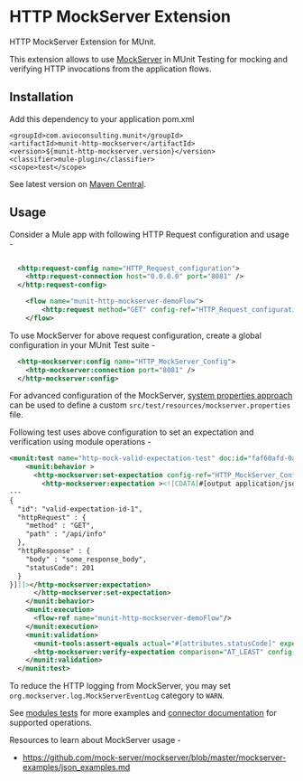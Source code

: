 # HTTP MockServer Extension

HTTP MockServer Extension for MUnit.

This extension allows to use [MockServer](https://www.mock-server.com/#what-is-mockserver) in MUnit Testing for mocking and verifying HTTP invocations from the application flows.

## Installation

Add this dependency to your application pom.xml

```
<groupId>com.avioconsulting.munit</groupId>
<artifactId>munit-http-mockserver</artifactId>
<version>${munit-http-mockserver.version}</version>
<classifier>mule-plugin</classifier>
<scope>test</scope>
```

See latest version on [Maven Central](https://central.sonatype.com/search?namespace=com.avioconsulting.munit&name=munit-http-mockserver).

## Usage

Consider a Mule app with following HTTP Request configuration and usage -

```xml

  <http:request-config name="HTTP_Request_configuration">
    <http:request-connection host="0.0.0.0" port="8081" />
  </http:request-config>

    <flow name="munit-http-mockserver-demoFlow">
        <http:request method="GET" config-ref="HTTP_Request_configuration" path="/api/info"/>
    </flow>

```

To use MockServer for above request configuration, create a global configuration in your MUnit Test suite -

```xml
  <http-mockserver:config name="HTTP_MockServer_Config">
    <http-mockserver:connection port="8081" />
  </http-mockserver:config>
```

For advanced configuration of the MockServer, [system properties approach](https://www.mock-server.com/mock_server/configuration_properties.html) can be used to define a custom `src/test/resources/mockserver.properties` file.

Following test uses above configuration to set an expectation and verification using module operations -

```xml
<munit:test name="http-mock-valid-expectation-test" doc:id="faf60afd-0a61-415f-aab0-3f0565e49432" description="Set Valid expectation">
    <munit:behavior >
      <http-mockserver:set-expectation config-ref="HTTP_MockServer_Config">
        <http-mockserver:expectation ><![CDATA[#[output application/json
---
{
  "id": "valid-expectation-id-1",
  "httpRequest" : {
    "method" : "GET",
    "path" : "/api/info"
  },
  "httpResponse" : {
    "body" : "some_response_body",
    "statusCode": 201
  }
}]]]></http-mockserver:expectation>
      </http-mockserver:set-expectation>
    </munit:behavior>
    <munit:execution>
      <flow-ref name="munit-http-mockserver-demoFlow"/>
    </munit:execution>
    <munit:validation>
      <munit-tools:assert-equals actual="#[attributes.statusCode]" expected="#[201]"/>
      <http-mockserver:verify-expectation comparison="AT_LEAST" config-ref="HTTP_MockServer_Config" expectationId="valid-expectation-id-1" count="1"/>
    </munit:validation>
  </munit:test>
```

To reduce the HTTP logging from MockServer, you may set `org.mockserver.log.MockServerEventLog` category to `WARN`.

See [modules tests](./src/test/munit/) for more examples and  [connector documentation](./docs/1.0.x/http-mockserver-documentation.adoc) for supported operations.

Resources to learn about MockServer usage -
- https://github.com/mock-server/mockserver/blob/master/mockserver-examples/json_examples.md
